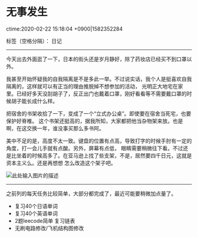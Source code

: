 # 无事发生 
ctime:2020-02-22 15:18:04 +0900|1582352284

标签（空格分隔）： 日记

---

今天出去外面逛了一下，日本的街头还是岁月静好，除了药妆店已经买不到口罩以外。

我甚至开始怀疑我的自我隔离是不是多此一举。不过说实话，我个人是挺喜欢自我隔离的，这样就可以有正当的理由推脱掉不想参加的活动，
光明正大地宅在家里。已经好多天没刮胡子了，反正出门也戴着口罩，刚好看看等不需要戴口罩的时候胡子能长成什么样。

把宿舍的书架收拾了一下，变成了一个“立式办公桌”。即使要在宿舍当死宅，也要保护好脊椎。
这个书架还挺高的，据我所知，大家都把他当杂物架来放。也是啊，在这交换一年，谁没事买那么多书阿。

美中不足的是，高度不太一致。键盘的位置有点高，导致打字的时候手肘有一定的角度，打一会儿手就有点酸。另外，屏幕有点低，
眼睛需要稍微往下看。不过还是比坐着的时候高多了。在亚马逊上找了些支架，不是，居然要四千日元，这就是资本主义么。还是再想想
怎么改造这个架子吧。

![此处输入图片的描述][1]

[1]: https://raw.githubusercontent.com/Ncerzzk/MyBlog/master/img/bookshelf.jpg

---

之前列的每天任务比较简单，大部分都完成了，最近可能要稍微加点量了。

- 复习40个日语单词
- 复习40个英语单词
- 2题leecode简单 复习链表
- 无刷电路修改/飞机结构图修改



